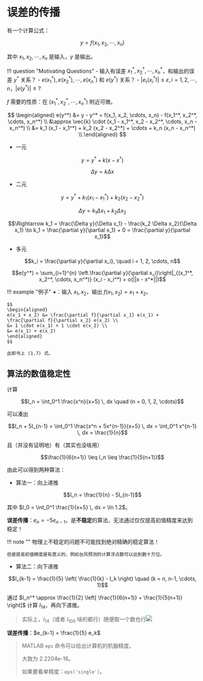 # 误差的传播

有一个计算公式：

$$y = f(x_1, x_2, \cdots, x_n)$$

其中 $x_1, x_2, \cdots, x_n$ 是输入，$y$ 是输出。

!!! question "Motivating Questions"
    - 输入有误差 $x_1^*, x_2^*, \cdots, x_n^*$，和输出的误差 $y^*$ 关系？
    - $e(x_1^*), e(x_2^*), \cdots, e(x_n^*)$ 和 $e(y^*)$ 关系？
    - $|e_{\mathrm{r}}(x_i^*)| \leq \varepsilon, \, i = 1, 2, \cdots, n$，$|e(y^*)| \leq ?$

$f$ 需要的性质：在 $(x_1^*, x_2^*, \cdots, x_n^*)$ 附近可微。

$$
\begin{aligned}
e(y^*) &= y - y^* = f(x_1, x_2, \cdots, x_n) - f(x_1^*, x_2^*, \cdots, x_n^*) \\
&\approx \vec{k} \cdot (x_1 - x_1^*, x_2 - x_2^*, \cdots, x_n - x_n^*) \\
&= k_1 (x_1 - x_1^*) + k_2 (x_2 - x_2^*) + \cdots + k_n (x_n - x_n^*) \\
\end{aligned}
$$

- 一元

$$y = y^* + k (x - x^*)$$

$$\Delta y = k \Delta x$$

- 二元

$$y = y^* + k_1 (x_1 - x_1^*) + k_2 (x_2 - x_2^*)$$

$$\Delta y = k_1 \Delta x_1 + k_2 \Delta x_2$$

$$\Rightarrow k_1 = \frac{\Delta y}{\Delta x_1} - \frac{k_2 \Delta x_2}{\Delta x_1} \to k_1 = \frac{\partial y}{\partial x_1} + 0 = \frac{\partial y}{\partial x_1}$$

- 多元

$$k_i = \frac{\partial y}{\partial x_i}, \quad i = 1, 2, \cdots, n$$

$$e(y^*) = \sum_{i=1}^{n} \left.\frac{\partial y}{\partial x_i}\right|_{(x_1^*, x_2^*, \cdots, x_n^*)} (x_i - x_i^*) + o(||x - x^*||)$$

!!! example "例子"
    **+**：输入 $x_1, x_2$，输出 $f(x_1, x_2) = x_1 + x_2$。

    $$
    \begin{aligned}
    e(x_1 + x_2) &= \frac{\partial f}{\partial x_1} e(x_1) + \frac{\partial f}{\partial x_2} e(x_2) \\
    &= 1 \cdot e(x_1) + 1 \cdot e(x_2) \\
    &= e(x_1) + e(x_2)
    \end{aligned}
    $$

    此即书上 (1.7) 式。

## 算法的数值稳定性

计算

$$I_n = \int_0^1 \frac{x^n}{x+5} \, dx \quad (n = 0, 1, 2, \cdots)$$

可以凑出

$$I_n + 5I_{n-1} = \int_0^1 \frac{x^n + 5x^{n-1}}{x+5} \, dx = \int_0^1 x^{n-1} \, dx = \frac{1}{n}$$

且（并没有证明地）有（其实也没啥用）

$$\frac{1}{6(n+1)} \leq I_n \leq \frac{1}{5(n+1)}$$

由此可以得到两种算法：

- 算法一：向上递推

$$I_n = \frac{1}{n} - 5I_{n-1}$$

其中 $I_0 = \int_0^1 \frac{1}{x+5} \, dx = \ln 1.2$。

**误差传播**：$e_n = -5e_{n-1}$，是**不稳定**的算法，无法通过仅仅提高初值精度来达到稳定！

!!! note ""
    物理上不稳定的问题不可能找到绝对精确的稳定算法！
    
    但是提高初值精度是有意义的，例如台风预测的计算浮点数可以达到数十万位。

- 算法二：向下递推

$$I_{k-1} = \frac{1}{5} \left( \frac{1}{k} - I_k \right) \quad (k = n, n-1, \cdots, 1)$$

通过 $I_n^* \approx \frac{1}{2} \left[ \frac{1}{6(n+1)} + \frac{1}{5(n+1)} \right]$ 计算 $I_{14}$，再向下递推。

> 实际上，$I_{14}$（或者 $I_{100}$ 啥的都行）随便取一个数也行![](../../images/tieba/huaji.png)

**误差传播**：$e_{k-1} = \frac{1}{5} e_k$

> MATLAB `eps` 命令可以给出计算机的机器精度。
>
> 大致为 2.2204e-16。
>
> 如果要看单精度：`eps('single')`。